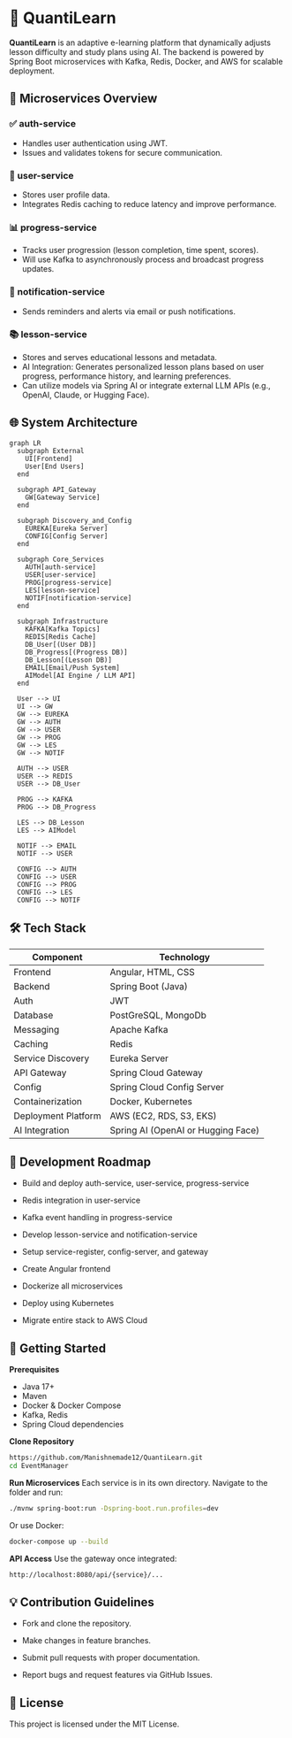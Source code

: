 # 📘 QuantiLearn

**QuantiLearn** is an adaptive e-learning platform that dynamically adjusts lesson difficulty and study plans using AI. The backend is powered by Spring Boot microservices with Kafka, Redis, Docker, and AWS for scalable deployment.


## 🧩 Microservices Overview

### ✅ auth-service
- Handles user authentication using JWT.
- Issues and validates tokens for secure communication.

### 👤 user-service
- Stores user profile data.
- Integrates Redis caching to reduce latency and improve performance.

### 📊 progress-service
- Tracks user progression (lesson completion, time spent, scores).
- Will use Kafka to asynchronously process and broadcast progress updates.

### 🔔 notification-service
- Sends reminders and alerts via email or push notifications.

### 📚 lesson-service
- Stores and serves educational lessons and metadata.
- AI Integration: Generates personalized lesson plans based on user progress, performance history, and learning preferences.
- Can utilize models via Spring AI or integrate external LLM APIs (e.g., OpenAI, Claude, or Hugging Face).

## 🌐 System Architecture

```mermaid
graph LR
  subgraph External
    UI[Frontend]
    User[End Users]
  end

  subgraph API_Gateway
    GW[Gateway Service]
  end

  subgraph Discovery_and_Config
    EUREKA[Eureka Server]
    CONFIG[Config Server]
  end

  subgraph Core_Services
    AUTH[auth-service]
    USER[user-service]
    PROG[progress-service]
    LES[lesson-service]
    NOTIF[notification-service]
  end

  subgraph Infrastructure
    KAFKA[Kafka Topics]
    REDIS[Redis Cache]
    DB_User[(User DB)]
    DB_Progress[(Progress DB)]
    DB_Lesson[(Lesson DB)]
    EMAIL[Email/Push System]
    AIModel[AI Engine / LLM API]
  end

  User --> UI
  UI --> GW
  GW --> EUREKA
  GW --> AUTH
  GW --> USER
  GW --> PROG
  GW --> LES
  GW --> NOTIF

  AUTH --> USER
  USER --> REDIS
  USER --> DB_User

  PROG --> KAFKA
  PROG --> DB_Progress

  LES --> DB_Lesson
  LES --> AIModel

  NOTIF --> EMAIL
  NOTIF --> USER

  CONFIG --> AUTH
  CONFIG --> USER
  CONFIG --> PROG
  CONFIG --> LES
  CONFIG --> NOTIF
```
## 🛠️ Tech Stack
| Component           | Technology                        |
|---------------------|-----------------------------------|
| Frontend            | Angular, HTML, CSS                |
| Backend             | Spring Boot (Java)                |
| Auth                | JWT                               |
| Database            | PostGreSQL, MongoDb               |
| Messaging           | Apache Kafka                      |
| Caching             | Redis                             |
| Service Discovery   | Eureka Server                     |
| API Gateway         | Spring Cloud Gateway              |
| Config              | Spring Cloud Config Server        |
| Containerization    | Docker, Kubernetes                |
| Deployment Platform | AWS (EC2, RDS, S3, EKS)           |
| AI Integration      | Spring AI (OpenAI or Hugging Face)|

## 🚧 Development Roadmap
 - Build and deploy auth-service, user-service, progress-service

 - Redis integration in user-service

 - Kafka event handling in progress-service

 - Develop lesson-service and notification-service

 - Setup service-register, config-server, and gateway

 - Create Angular frontend

 - Dockerize all microservices

 - Deploy using Kubernetes

 - Migrate entire stack to AWS Cloud

## 🚀 Getting Started
**Prerequisites**
- Java 17+
- Maven
- Docker & Docker Compose
- Kafka, Redis
- Spring Cloud dependencies
  
**Clone Repository**
 ```bash
https://github.com/Manishnemade12/QuantiLearn.git
cd EventManager
```
**Run Microservices**
Each service is in its own directory. Navigate to the folder and run:
```bash
./mvnw spring-boot:run -Dspring-boot.run.profiles=dev
```
Or use Docker:
```bash
docker-compose up --build
```
**API Access**
Use the gateway once integrated:
```bash
http://localhost:8080/api/{service}/...
```

## 💡 Contribution Guidelines
- Fork and clone the repository.

- Make changes in feature branches.

- Submit pull requests with proper documentation.

- Report bugs and request features via GitHub Issues.

## 📜 License
This project is licensed under the MIT License.
